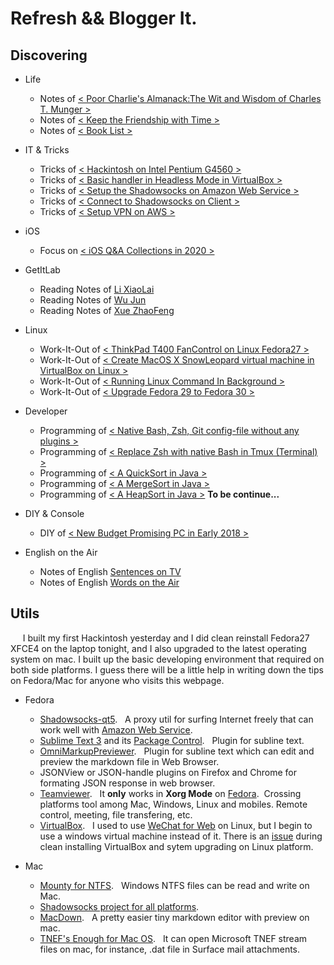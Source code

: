 # Refresh && Blogger It. 

## Discovering

+ Life  
    - Notes of [< Poor Charlie's Almanack:The Wit and Wisdom of Charles T. Munger >](./Readings/穷查理宝典-查理芒格箴言录.md)  
    - Notes of [< Keep the Friendship with Time >](./Readings/把时间当做朋友.md)   
    - Notes of [< Book List >](./Readings/BookList.md)   


+ IT & Tricks  
    - Tricks of [< Hackintosh on Intel Pentium G4560 >](./Readings/Hackintosh-On-PC-In-Early-2018.md)  
    - Tricks of [< Basic handler in Headless Mode in VirtualBox >](./Readings/VirtualBox-In-Headless-Mode.md)
    - Tricks of [< Setup the Shadowsocks on Amazon Web Service >](./Readings/Setup-Shadowsocks-On-Amazon-Web-Service.md)
    - Tricks of [< Connect to Shadowsocks on Client >](./Readings/Connect_To_SSService_On_Client.md)
    - Tricks of [< Setup VPN on AWS >](./Readings/Setup_VPN_on_AWS.md)

+ iOS  
    - Focus on [< iOS Q&A Collections in 2020 >](./Readings/QA_Collections.md)  



+ GetItLab  
    - Reading Notes of [Li XiaoLai](./Readings/Lab-LiXiaoLai.md)  
    - Reading Notes of [Wu Jun](./Readings/Lab-Wujun-Google.md)  
    - Reading Notes of [Xue ZhaoFeng](./Readings/Lab-XueZhaoFeng.md)  


+ Linux  
    - Work-It-Out of [< ThinkPad T400 FanControl on Linux Fedora27 >](./Readings/ThinkPad-T400-Fedora27-FanControllerSolution.md)  
    - Work-It-Out of [< Create MacOS X SnowLeopard virtual machine in VirtualBox on Linux >](./Readings/Create_MacOSX_VMinstance_In_VirtualBox_On_Linux.md)  
    - Work-It-Out of [< Running Linux Command In Background >](./Readings/Running-Linux-Command-In-Background.md)  
    - Work-It-Out of [< Upgrade Fedora 29 to Fedora 30 >](./Readings/Upgrade-Fedora29-to-Fedora30.md)  


+ Developer
    - Programming of [< Native Bash, Zsh, Git config-file without any plugins >](https://github.com/toureek/linux-utils)  
    - Programming of [< Replace Zsh with native Bash in Tmux (Terminal) >](./Readings/Replace-Zsh-With-Bash-In-Tmux.md)  
    - Programming of [< A QuickSort in Java >](./Readings/QuickSort.md)  
    - Programming of [< A MergeSort in Java >](./Readings/MergeSort.md)  
    - Programming of [< A HeapSort in Java >](./Readings/HeapSort.md) <B>To be continue...</B> 

+ DIY & Console
    - DIY of [< New Budget Promising PC in Early 2018 >](./Readings/New_Budget_Promising_PC_in_Early_2018.md)


+ English on the Air 
    - Notes of English [Sentences on TV](./Readings/English-Sentences.md)  
    - Notes of English [Words on the Air](./Readings/English-Words.md)  



## Utils  
&nbsp;&nbsp;&nbsp;&nbsp; I built my first Hackintosh yesterday and I did clean reinstall Fedora27 XFCE4 on the laptop tonight, and I also upgraded to the latest operating system on mac. I built up the basic developing environment that required on both side platforms. I guess there will be a little help in writing down the tips on Fedora/Mac for anyone who visits this webpage.


+ Fedora  
    * [Shadowsocks-qt5](https://github.com/shadowsocks/shadowsocks-qt5). &nbsp; A proxy util for surfing Internet freely that can work well with [Amazon Web Service](https://aws.amazon.com/).
    * [Sublime Text 3](https://www.sublimetext.com/3) and its [Package Control](https://packagecontrol.io/installation). &nbsp; Plugin for subline text.
    * [OmniMarkupPreviewer](https://github.com/timonwong/OmniMarkupPreviewer). &nbsp; Plugin for subline text which can edit and preview the markdown file in Web Browser.
    * JSONView or JSON-handle plugins on Firefox and Chrome for formating JSON response in web browser.
    * [Teamviewer](https://www.teamviewer.com/en/). &nbsp; It <b>only</b> works in <b>Xorg Mode</b> on [Fedora](https://community.teamviewer.com/t5/Linux/TeamViewer-12-not-connect-in-Fedora-25/td-p/2817).</b>&nbsp; Crossing platforms tool among Mac, Windows, Linux and mobiles. Remote control, meeting, file transfering, etc.  
    * [VirtualBox](https://www.virtualbox.org/). &nbsp; I used to use [WeChat for Web](http://web.wechat.com) on Linux, but I begin to use a windows virtual machine instead of it. There is an [issue](./Readings/Install-VirtualBox-In-A-Right-Way.md) during clean installing VirtualBox and sytem upgrading on Linux platform.   


+ Mac  
	* [Mounty for NTFS](http://enjoygineering.com/mounty/). &nbsp; Windows NTFS files can be read and write on Mac.
	* [Shadowsocks project for all platforms](https://shadowsocks.org/en/download/clients.html).
	* [MacDown](https://macdown.uranusjr.com). &nbsp; A pretty easier tiny markdown editor with preview on mac.
	* [TNEF's Enough for Mac OS](http://www.joshjacob.com/mac-development/tnef.php).  &nbsp; It can open Microsoft TNEF stream files on mac, for instance, .dat file in Surface mail attachments. 



